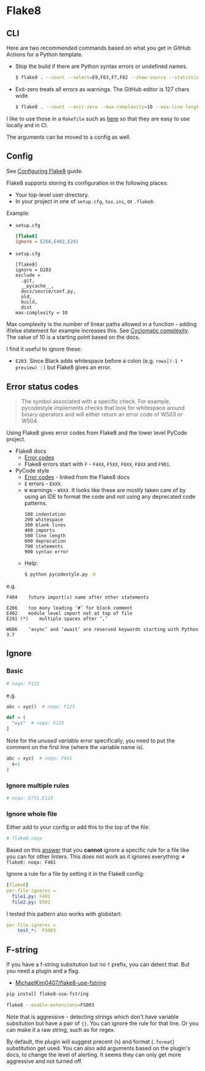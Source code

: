 # Flake8


## CLI

Here are two recommended commands based on what you get in GitHub Actions for a Python template.

- Stop the build if there are Python syntax errors or undefined names.
    ```sh
    $ flake8 . --count --select=E9,F63,F7,F82 --show-source --statistics
    ```
- Exit-zero treats all errors as warnings. The GitHub editor is 127 chars wide.
    ```sh
    $ flake8 . --count --exit-zero --max-complexity=10 --max-line-length=127 --statistics
    ```

I like to use those in a `Makefile` such as [here](https://github.com/MichaelCurrin/py-project-template/blob/master/Makefile) so that they are easy to use locally and in CI.

The arguments can be moved to a config as well.


## Config

See [Configuring Flake8](https://flake8.pycqa.org/en/latest/user/configuration.html) guide.

Flake8 supports storing its configuration in the following places:

- Your top-level user directory.
- In your project in one of `setup.cfg`, `tox.ini`, or `.flake8`.

Example:

- `setup.cfg`
    ```ini
    [flake8]
    ignore = E266,E402,E241
    ```
- `setup.cfg`
    ```
    [flake8]
    ignore = D203
    exclude =
      .git,
      __pycache__,
      docs/source/conf.py,
      old,
      build,
      dist
    max-complexity = 10
    ```

Max complexity is the number of linear paths allowed in a function - adding if/else statement for example increases this. See [Cyclomatic complexity](https://en.wikipedia.org/wiki/Cyclomatic_complexity). The value of 10 is a starting point based on the docs.

I find it useful to ignore these:

- `E203`. Since Black adds whitespace before a colon (e.g. `rows[(-1 * preview) :]` but Flake8 gives an error.


## Error status codes

> The symbol associated with a specific check. For example, pycodestyle implements checks that look for whitespace around binary operators and will either return an error code of W503 or W504.

Using Flake8 gives error codes from Flake8 and the lower level PyCode project.

- Flake8 docs
    - [Error codes](https://flake8.pycqa.org/en/latest/user/error-codes.html)
    - Flake8 errors start with `F` - `F4XX`, `F5XX`, `F6XX`, `F8XX` and `F901`.
- PyCode style
    - [Error codes](https://pycodestyle.pycqa.org/en/latest/intro.html#error-codes) - linked from the Flake8 docs
    - `E` errors - `EXXX`.
    - `W` warnings - `WXXX`. It looks like these are mostly taken care of by using an IDE to format the code and not using any deprecated code patterns.
        ```
        100 indentation
        200 whitespace
        300 blank lines
        400 imports
        500 line length
        600 deprecation
        700 statements
        900 syntax error
        ```
    - Help:
        ```sh
        $ python pycodestyle.py -h
        ```

e.g.

```
F404 	future import(s) name after other statements

E266 	too many leading ‘#’ for block comment
E402 	module level import not at top of file
E241 (*) 	multiple spaces after ‘,’

W606 	‘async’ and ‘await’ are reserved keywords starting with Python 3.7
```


## Ignore

### Basic

```python
# noqa: F123
```

e.g.

```python
abc = xyz()  # noqa: F123

def = (
  "xyz"  # noqa: F123
]
```


Note for the _unused variable_ error specifically, you need to put the comment on the first line (where the variable name is).

```python
abc = xyz(  # noqa: F841
  x=1
)
```

### Ignore multiple rules

```python
# noqa: E731,E123
```

### Ignore whole file

Either add to your config or add this to the top of the file:

```python
# flake8:noqa
```

Based on this [answer](https://stackoverflow.com/a/54454433) that you **cannot** ignore a specific rule for a file like you can for other linters. This does not work as it ignores everything: `# flake8: noqa: F401`

Ignore a rule for a file by setting it in the Flake8 config:

```yaml
[flake8]
per-file-ignores = 
  file1.py: F401
  file2.py: E501
```

I tested this pattern also works with globstart:

```yaml
per-file-ignores =
	test_*:  FS003
```

## F-string

If you have a f-string subsitution but no `f` prefix, you can detect that. But you need a plugin and a flag.

- [MichaelKim0407/flake8-use-fstring](https://github.com/MichaelKim0407/flake8-use-fstring)

```sh
pip install flake8-use-fstring
```

```sh
flake8 --enable-extensions=FS003
```

Note that is aggressive - detecting strings which don't have variable subsitution but have a pair of `{}`. You can ignore the rule for that line. Or you can make it a raw string, such as for regex.

By default, the plugin will suggest precent (`%`) and format (`.format`) substitution get used. You can also add arguments based on the plugin's docs, to change the level of alerting. It seems they can only get more aggressive and not turned off.
